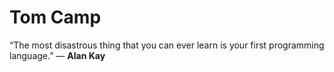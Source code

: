 # Tom Camp

“The most disastrous thing that you can ever learn is your first programming language.”
 ― **Alan Kay**

